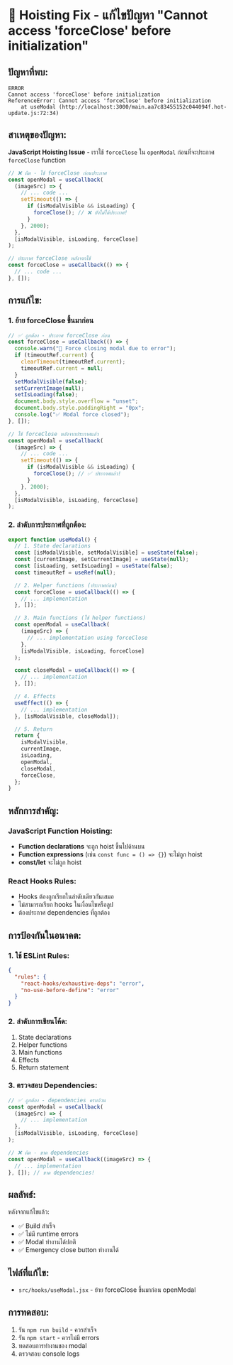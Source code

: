 # 🔧 Hoisting Fix - แก้ไขปัญหา "Cannot access 'forceClose' before initialization"

## ปัญหาที่พบ:

```
ERROR
Cannot access 'forceClose' before initialization
ReferenceError: Cannot access 'forceClose' before initialization
    at useModal (http://localhost:3000/main.aa7c83455152c044094f.hot-update.js:72:34)
```

## สาเหตุของปัญหา:

**JavaScript Hoisting Issue** - เราใช้ `forceClose` ใน `openModal` ก่อนที่จะประกาศ `forceClose` function

```javascript
// ❌ ผิด - ใช้ forceClose ก่อนประกาศ
const openModal = useCallback(
  (imageSrc) => {
    // ... code ...
    setTimeout(() => {
      if (isModalVisible && isLoading) {
        forceClose(); // ❌ ยังไม่ได้ประกาศ!
      }
    }, 2000);
  },
  [isModalVisible, isLoading, forceClose]
);

// ประกาศ forceClose หลังจากใช้
const forceClose = useCallback(() => {
  // ... code ...
}, []);
```

## การแก้ไข:

### 1. **ย้าย forceClose ขึ้นมาก่อน**

```javascript
// ✅ ถูกต้อง - ประกาศ forceClose ก่อน
const forceClose = useCallback(() => {
  console.warn("🚨 Force closing modal due to error");
  if (timeoutRef.current) {
    clearTimeout(timeoutRef.current);
    timeoutRef.current = null;
  }
  setModalVisible(false);
  setCurrentImage(null);
  setIsLoading(false);
  document.body.style.overflow = "unset";
  document.body.style.paddingRight = "0px";
  console.log("✅ Modal force closed");
}, []);

// ใช้ forceClose หลังจากประกาศแล้ว
const openModal = useCallback(
  (imageSrc) => {
    // ... code ...
    setTimeout(() => {
      if (isModalVisible && isLoading) {
        forceClose(); // ✅ ประกาศแล้ว!
      }
    }, 2000);
  },
  [isModalVisible, isLoading, forceClose]
);
```

### 2. **ลำดับการประกาศที่ถูกต้อง:**

```javascript
export function useModal() {
  // 1. State declarations
  const [isModalVisible, setModalVisible] = useState(false);
  const [currentImage, setCurrentImage] = useState(null);
  const [isLoading, setIsLoading] = useState(false);
  const timeoutRef = useRef(null);

  // 2. Helper functions (ประกาศก่อน)
  const forceClose = useCallback(() => {
    // ... implementation
  }, []);

  // 3. Main functions (ใช้ helper functions)
  const openModal = useCallback(
    (imageSrc) => {
      // ... implementation using forceClose
    },
    [isModalVisible, isLoading, forceClose]
  );

  const closeModal = useCallback(() => {
    // ... implementation
  }, []);

  // 4. Effects
  useEffect(() => {
    // ... implementation
  }, [isModalVisible, closeModal]);

  // 5. Return
  return {
    isModalVisible,
    currentImage,
    isLoading,
    openModal,
    closeModal,
    forceClose,
  };
}
```

## หลักการสำคัญ:

### **JavaScript Function Hoisting:**

- **Function declarations** จะถูก hoist ขึ้นไปด้านบน
- **Function expressions** (เช่น `const func = () => {}`) จะไม่ถูก hoist
- **const/let** จะไม่ถูก hoist

### **React Hooks Rules:**

- Hooks ต้องถูกเรียกในลำดับเดียวกันเสมอ
- ไม่สามารถเรียก hooks ในเงื่อนไขหรือลูป
- ต้องประกาศ dependencies ที่ถูกต้อง

## การป้องกันในอนาคต:

### 1. **ใช้ ESLint Rules:**

```json
{
  "rules": {
    "react-hooks/exhaustive-deps": "error",
    "no-use-before-define": "error"
  }
}
```

### 2. **ลำดับการเขียนโค้ด:**

1. State declarations
2. Helper functions
3. Main functions
4. Effects
5. Return statement

### 3. **ตรวจสอบ Dependencies:**

```javascript
// ✅ ถูกต้อง - dependencies ครบถ้วน
const openModal = useCallback(
  (imageSrc) => {
    // ... implementation
  },
  [isModalVisible, isLoading, forceClose]
);

// ❌ ผิด - ขาด dependencies
const openModal = useCallback((imageSrc) => {
  // ... implementation
}, []); // ขาด dependencies!
```

## ผลลัพธ์:

หลังจากแก้ไขแล้ว:

- ✅ Build สำเร็จ
- ✅ ไม่มี runtime errors
- ✅ Modal ทำงานได้ปกติ
- ✅ Emergency close button ทำงานได้

## ไฟล์ที่แก้ไข:

- `src/hooks/useModal.jsx` - ย้าย forceClose ขึ้นมาก่อน openModal

## การทดสอบ:

1. รัน `npm run build` - ควรสำเร็จ
2. รัน `npm start` - ควรไม่มี errors
3. ทดสอบการทำงานของ modal
4. ตรวจสอบ console logs
